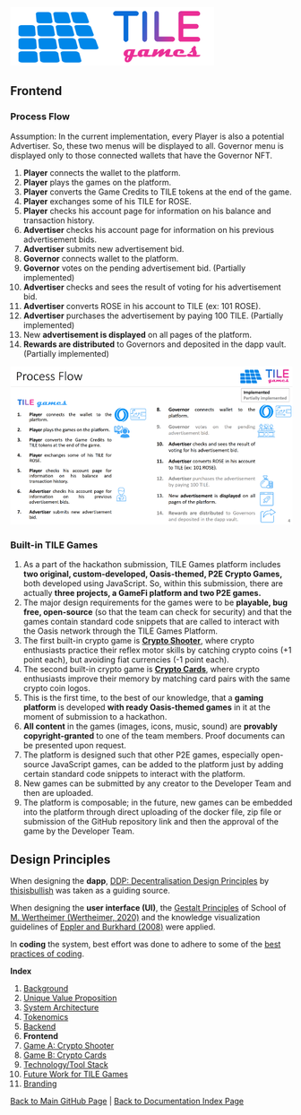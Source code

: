 ![TILE Games Logo](./img/logo.png) 

## Frontend

### Process Flow

Assumption: In the current implementation, every Player is also a potential Advertiser. So, these two menus will be displayed to all. Governor menu is displayed only to those connected wallets that have the Governor NFT.

1. **Player** connects the wallet to the platform.
2. **Player** plays the games on the platform.
3. **Player** converts the Game Credits to TILE tokens at the end of the game.
4. **Player** exchanges some of his TILE for ROSE.
5. **Player** checks his account page for information on his balance and transaction history.
6. **Advertiser** checks his account page for information on his previous advertisement bids.
7. **Advertiser** submits new advertisement bid.
8. **Governor** connects wallet to the platform.
9. **Governor** votes on the pending advertisement bid. (Partially implemented)
10. **Advertiser** checks and sees the result of voting for his advertisement bid.
11. **Advertiser** converts ROSE in his account to TILE (ex: 101 ROSE).
12. **Advertiser** purchases the advertisement by paying 100 TILE.  (Partially implemented)
13. New **advertisement is displayed** on all pages of the platform.
14. **Rewards are distributed** to Governors and deposited in the dapp vault. (Partially implemented)

![Process Flow](./img/Slide04.png) 


### Built-in TILE Games
1. As a part of the hackathon submission, TILE Games platform includes **two original, custom-developed, Oasis-themed, P2E Crypto Games,** both developed using JavaScript. So, within this submission, there are actually **three projects, a GameFi platform and two P2E games.**
2. The major design requirements for the games were to be **playable, bug free, open-source** (so that the team can check for security) and that the games contain standard code snippets that are called to interact with the Oasis network through the TILE Games Platform.
3. The first built-in crypto game is [**Crypto Shooter**](https://github.com/tunahandanis/demo-aim-game), where crypto enthusiasts practice their reflex motor skills by catching crypto coins (+1 point each), but avoiding fiat currencies (-1 point each).
4. The second built-in crypto game is [**Crypto Cards**](https://github.com/tunahandanis/memory-game), where crypto enthusiasts improve their memory by matching card pairs with the same crypto coin logos. 
5. This is the first time, to the best of our knowledge, that a **gaming platform** is developed **with ready Oasis-themed games** in it at the moment of submission to a hackathon.
6. **All content** in the games (images, icons, music, sound) are **provably copyright-granted** to one of the team members. Proof documents can be presented upon request.
7. The platform is designed such that other P2E games, especially open-source JavaScript games, can be added to the platform just by adding certain standard code snippets to interact with the platform.
8. New games can be submitted by any creator to the Developer Team and then are uploaded. 
9. The platform is composable; in the future, new games can be embedded into the platform through direct uploading of the docker file, zip file or submission of the GitHub repository link and then the approval of the game by the Developer Team. 



## Design Principles

When designing the **dapp**, [DDP: Decentralisation Design Principles](https://github.com/thisisbullish/ddp) by [thisisbullish](https://github.com/thisisbullish) was taken as a guiding source. 

When designing the **user interface (UI)**, the [Gestalt Principles](https://www.interaction-design.org/literature/topics/gestalt-principles) of School of [M. Wertheimer (Wertheimer, 2020)](https://link.springer.com/book/10.1007/978-3-030-36063-4) and the knowledge visualization guidelines of [Eppler and Burkhard (2008)](https://www.igi-global.com/chapter/knowledge-visualization/25136) were applied. 

In **coding** the system, best effort was done to adhere to some of the [best practices of coding](https://code.tutsplus.com/tutorials/top-15-best-practices-for-writing-super-readable-code--net-8118).


**Index**

1. [Background](Background.md)
2. [Unique Value Proposition](UniqueValueProposition.md)
3. [System Architecture](SystemArchitecture.md)
4. [Tokenomics](Tokenomics.md)
5. [Backend](Backend.md)
6. **Frontend**
7. [Game A: Crypto Shooter](GameA.md)
8. [Game B: Crypto Cards](GameB.md)
9. [Technology/Tool Stack](TechnologyStack.md)
10. [Future Work for TILE Games](FuturePlans.md)
11. [Branding](Branding.md)

<hline></hline>

[Back to Main GitHub Page](../README.md) | [Back to Documentation Index Page](Documentation.md)
